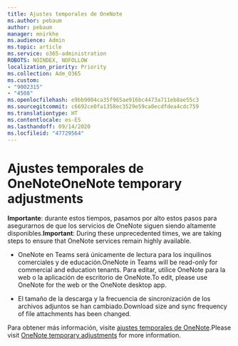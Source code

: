 ```yaml
---
title: Ajustes temporales de OneNote
ms.author: pebaum
author: pebaum
manager: mnirkhe
ms.audience: Admin
ms.topic: article
ms.service: o365-administration
ROBOTS: NOINDEX, NOFOLLOW
localization_priority: Priority
ms.collection: Adm_O365
ms.custom:
- "9002315"
- "4508"
ms.openlocfilehash: e9bb9004ca35f965ae916bc4473a711eb8ae55c3
ms.sourcegitcommit: c6692ce0fa1358ec3529e59ca0ecdfdea4cdc759
ms.translationtype: HT
ms.contentlocale: es-ES
ms.lasthandoff: 09/14/2020
ms.locfileid: "47729564"
---
```

# <a name="onenote-temporary-adjustments"></a><span data-ttu-id="bdf00-102">Ajustes temporales de OneNote</span><span class="sxs-lookup"><span data-stu-id="bdf00-102">OneNote temporary adjustments</span></span>

<span data-ttu-id="bdf00-103">**Importante**: durante estos tiempos, pasamos por alto estos pasos para asegurarnos de que los servicios de OneNote siguen siendo altamente disponibles.</span><span class="sxs-lookup"><span data-stu-id="bdf00-103">**Important**: During these unprecedented times, we are taking steps to ensure that OneNote services remain highly available.</span></span>

- <span data-ttu-id="bdf00-104">OneNote en Teams será únicamente de lectura para los inquilinos comerciales y de educación.</span><span class="sxs-lookup"><span data-stu-id="bdf00-104">OneNote in Teams will be read-only for commercial and education tenants.</span></span> <span data-ttu-id="bdf00-105">Para editar, utilice OneNote para la web o la aplicación de escritorio de OneNote.</span><span class="sxs-lookup"><span data-stu-id="bdf00-105">To edit, please use OneNote for the web or the OneNote desktop app.</span></span>

- <span data-ttu-id="bdf00-106">El tamaño de la descarga y la frecuencia de sincronización de los archivos adjuntos se han cambiado.</span><span class="sxs-lookup"><span data-stu-id="bdf00-106">Download size and sync frequency of file attachments has been changed.</span></span>

<span data-ttu-id="bdf00-107">Para obtener más información, visite [ajustes temporales de OneNote](https://techcommunity.microsoft.com/t5/onenote-service-updates/awareness-of-temporary-adjustments-in-microsoft-onenote/m-p/1248100).</span><span class="sxs-lookup"><span data-stu-id="bdf00-107">Please visit [OneNote temporary adjustments](https://techcommunity.microsoft.com/t5/onenote-service-updates/awareness-of-temporary-adjustments-in-microsoft-onenote/m-p/1248100) for more information.</span></span>
